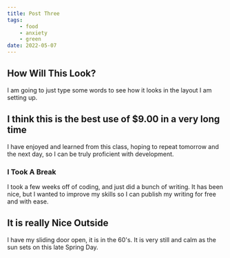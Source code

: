 ```yaml
---
title: Post Three
tags: 
    - food
    - anxiety
    - green
date: 2022-05-07
---
```



## How Will This Look?

I am going to just type some words to see how it looks in the layout I am setting up.

## I think this is the best use of $9.00 in a very long time

I have enjoyed and learned from this class, hoping to repeat tomorrow and the next day, so I can be truly proficient with development.

### I Took A Break

I took a few weeks off of coding, and just did a bunch of writing. It has been nice, but I wanted to improve my skills so I can publish my writing for free and with ease.

## It is really Nice Outside

I have my sliding door open, it is in the 60's. It is very still and calm as the sun sets on this late Spring Day.